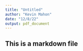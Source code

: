 ```yaml
---
title: "Untitled"
author: "Kevin Mahon"
date: "12/8/22"
output: pdf_document
---
```


## This is a markdown file